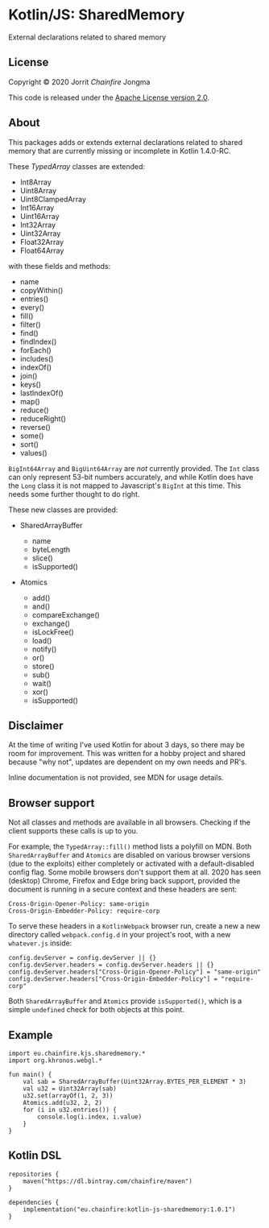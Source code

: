 # Kotlin/JS: SharedMemory

External declarations related to shared memory  

## License

Copyright &copy; 2020 Jorrit *Chainfire* Jongma

This code is released under the [Apache License version 2.0](https://www.apache.org/licenses/LICENSE-2.0).

## About

This packages adds or extends external declarations related to shared memory
that are currently missing or incomplete in Kotlin 1.4.0-RC.

These *TypedArray* classes are extended:

* Int8Array
* Uint8Array
* Uint8ClampedArray
* Int16Array
* Uint16Array
* Int32Array
* Uint32Array
* Float32Array
* Float64Array

with these fields and methods:

* name
* copyWithin()
* entries()
* every()
* fill()
* filter()
* find()
* findIndex()
* forEach()
* includes()
* indexOf()
* join()
* keys()
* lastIndexOf()
* map()
* reduce()
* reduceRight()
* reverse()
* some()
* sort()
* values()

`BigInt64Array` and `BigUint64Array` are *not* currently provided. The `Int`
class can only represent 53-bit numbers accurately, and while Kotlin does 
have the `Long` class it is not mapped to Javascript's `BigInt` at this time.
This needs some further thought to do right.

These new classes are provided:

* SharedArrayBuffer
    * name
    * byteLength
    * slice()
    * isSupported()

* Atomics
    * add()
    * and()
    * compareExchange()
    * exchange()
    * isLockFree()
    * load()
    * notify()
    * or()
    * store()
    * sub()
    * wait()
    * xor()
    * isSupported()
 
## Disclaimer

At the time of writing I've used Kotlin for about 3 days, so there may be 
room for improvement. This was written for a hobby project and shared
because "why not", updates are dependent on my own needs and PR's. 

Inline documentation is not provided, see MDN for usage details.

## Browser support

Not all classes and methods are available in all browsers. Checking if
the client supports these calls is up to you.

For example, the `TypedArray::fill()` method lists a polyfill on MDN.
Both `SharedArrayBuffer` and `Atomics` are disabled on various browser
versions (due to the exploits) either completely or activated
with a default-disabled config flag. Some mobile browsers don't support
them at all. 2020 has seen (desktop) Chrome, Firefox and Edge bring
back support, provided the document is running in a secure context and
these headers are sent:

```
Cross-Origin-Opener-Policy: same-origin
Cross-Origin-Embedder-Policy: require-corp
```

To serve these headers in a `KotlinWebpack` browser run, create a new a
new directory called `webpack.config.d` in your project's root,
with a new `whatever.js` inside:

```
config.devServer = config.devServer || {}
config.devServer.headers = config.devServer.headers || {}
config.devServer.headers["Cross-Origin-Opener-Policy"] = "same-origin"
config.devServer.headers["Cross-Origin-Embedder-Policy"] = "require-corp"
```

Both `SharedArrayBuffer` and `Atomics` provide `isSupported()`, which
is a simple `undefined` check for both objects at this point.

## Example

```
import eu.chainfire.kjs.sharedmemory.*
import org.khronos.webgl.*

fun main() {
    val sab = SharedArrayBuffer(Uint32Array.BYTES_PER_ELEMENT * 3)
    val u32 = Uint32Array(sab)
    u32.set(arrayOf(1, 2, 3))
    Atomics.add(u32, 2, 2)
    for (i in u32.entries()) {
        console.log(i.index, i.value)
    }
}
```

## Kotlin DSL

```
repositories {
    maven("https://dl.bintray.com/chainfire/maven")
}

dependencies {
    implementation("eu.chainfire:kotlin-js-sharedmemory:1.0.1")
}
```
